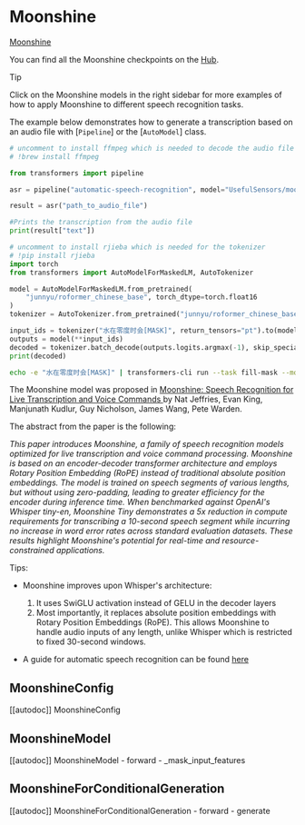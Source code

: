 <!--Copyright 2025 The HuggingFace Team. All rights reserved.

Licensed under the Apache License, Version 2.0 (the "License"); you may not use this file except in compliance with
the License. You may obtain a copy of the License at

http://www.apache.org/licenses/LICENSE-2.0

Unless required by applicable law or agreed to in writing, software distributed under the License is distributed on
an "AS IS" BASIS, WITHOUT WARRANTIES OR CONDITIONS OF ANY KIND, either express or implied. See the License for the
specific language governing permissions and limitations under the License.

⚠️ Note that this file is in Markdown but contain specific syntax for our doc-builder (similar to MDX) that may not be
rendered properly in your Markdown viewer.

-->

# Moonshine

[Moonshine](https://huggingface.co/papers/2410.15608)




You can find all the Moonshine checkpoints on the [Hub](https://huggingface.co/models?search=moonshine).

> [!TIP]
> Click on the Moonshine models in the right sidebar for more examples of how to apply Moonshine to different speech recognition tasks.

The example below demonstrates how to generate a transcription based on an audio file with [`Pipeline`] or the [`AutoModel`] class.



<hfoptions id="usage">
<hfoption id="Pipeline">

```py
# uncomment to install ffmpeg which is needed to decode the audio file
# !brew install ffmpeg

from transformers import pipeline

asr = pipeline("automatic-speech-recognition", model="UsefulSensors/moonshine-base")

result = asr("path_to_audio_file")

#Prints the transcription from the audio file
print(result["text"])
```

</hfoption>
<hfoption id="AutoModel">

```py
# uncomment to install rjieba which is needed for the tokenizer
# !pip install rjieba
import torch
from transformers import AutoModelForMaskedLM, AutoTokenizer

model = AutoModelForMaskedLM.from_pretrained(
    "junnyu/roformer_chinese_base", torch_dtype=torch.float16
)
tokenizer = AutoTokenizer.from_pretrained("junnyu/roformer_chinese_base")

input_ids = tokenizer("水在零度时会[MASK]", return_tensors="pt").to(model.device)
outputs = model(**input_ids)
decoded = tokenizer.batch_decode(outputs.logits.argmax(-1), skip_special_tokens=True)
print(decoded)
```

</hfoption>
<hfoption id="transformers CLI">

```bash
echo -e "水在零度时会[MASK]" | transformers-cli run --task fill-mask --model junnyu/roformer_chinese_base --device 0
```

</hfoption>
</hfoptions>






The Moonshine model was proposed in [Moonshine: Speech Recognition for Live Transcription and Voice Commands
](https://arxiv.org/abs/2410.15608) by Nat Jeffries, Evan King, Manjunath Kudlur, Guy Nicholson, James Wang, Pete Warden.

The abstract from the paper is the following:

*This paper introduces Moonshine, a family of speech recognition models optimized for live transcription and voice command processing. Moonshine is based on an encoder-decoder transformer architecture and employs Rotary Position Embedding (RoPE) instead of traditional absolute position embeddings. The model is trained on speech segments of various lengths, but without using zero-padding, leading to greater efficiency for the encoder during inference time. When benchmarked against OpenAI's Whisper tiny-en, Moonshine Tiny demonstrates a 5x reduction in compute requirements for transcribing a 10-second speech segment while incurring no increase in word error rates across standard evaluation datasets. These results highlight Moonshine's potential for real-time and resource-constrained applications.*

Tips:

- Moonshine improves upon Whisper's architecture:
  1. It uses SwiGLU activation instead of GELU in the decoder layers
  2. Most importantly, it replaces absolute position embeddings with Rotary Position Embeddings (RoPE). This allows Moonshine to handle audio inputs of any length, unlike Whisper which is restricted to fixed 30-second windows.

- A guide for automatic speech recognition can be found [here](../tasks/asr)

## MoonshineConfig

[[autodoc]] MoonshineConfig

## MoonshineModel

[[autodoc]] MoonshineModel
    - forward
    - _mask_input_features

## MoonshineForConditionalGeneration

[[autodoc]] MoonshineForConditionalGeneration
    - forward
    - generate